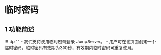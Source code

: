 # 临时密码

## 1 功能简述
!!! tip ""
    - 我们支持使用临时密码登录 JumpServer。
    - 用户可在该页面创建一个临时密码，临时密码有效期为300秒，有效期内临时密码可重复使用。
